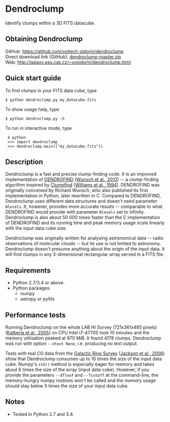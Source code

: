 # Dendroclump

Identify clumps within a 3D FITS datacube.

## Obtaining Dendroclump

GitHub: <https://github.com/vojtech-sidorin/dendroclump>  
Direct download link (GitHub):
[dendroclump-master.zip](https://github.com/vojtech-sidorin/dendroclump/archive/master.zip)  
Web: <http://galaxy.asu.cas.cz/~vosidorin/dendroclump.html>

## Quick start guide

To find clumps in your FITS data cube, type

    $ python dendroclump.py my_datacube.fits

To show usage help, type

    $ python dendroclump.py -h

To run in interactive mode, type

     $ python
     >>> import dendroclump
     >>> dendroclump.main(["my_datacube.fits"])

## Description

Dendroclump is a fast and precise clump-finding code.
It is an improved implementation of
[DENDROFIND](http://galaxy.asu.cas.cz/~richard/dendrofind/)
([Wunsch et al., 2012](http://adsabs.harvard.edu/abs/2012A%26A...539A.116W))
-- a clump-finding algorithm inspired by
[Clumpfind](http://www.ifa.hawaii.edu/users/jpw/clumpfind.shtml)
([Williams et al., 1994](http://adsabs.harvard.edu/abs/1994ApJ...428..693W)).
DENDROFIND was originally conceived by Richard Wunsch, who also published its
first implementation in Python, later rewritten in C.  Compared to DENDROFIND,
Dendroclump uses different data structures and doesn't need parameter `Nlevels`.
It, however, provides more accurate results -- comparable to what DENDROFIND
would provide with parameter `Nlevels` set to infinity.  Dendroclump is also
about 50 000 times faster than the C implementation of DENDROFIND and its
running time and peak memory usage scale linearly with the input data cube size.

Dendroclump was originally written for analysing astronomical data -- radio
observations of molecular clouds -- but its use is not limited to astronomy.
Dendroclump doesn't presume anything about the origin of the input data.  It will
find clumps in any 3-dimensional rectangular array served in a FITS file.

## Requirements

- Python 2.7/3.4 or above.
- Python packages:
    - numpy
    - astropy or pyfits

## Performance tests

Running Dendroclump on the whole LAB HI Survey (721x361x485 pixels)
([Kalberla et al., 2005](http://adsabs.harvard.edu//abs/2005A%26A...440..775K))
on CPU Intel i7-4770S took 10 minutes and the memory utilisation peaked at
870 MiB.  It found 4178 clumps.  Dendroclump was run with option
`--otext None`, i.e. producing no text output.

Tests with real CO data from the
[Galactic Ring Survey](http://www.bu.edu/galacticring/)
([Jackson et al., 2006](http://adsabs.harvard.edu//abs/2006ApJS..163..145J))
show that Dendroclump consumes up to 10 times the size of the input data cube.
Numpy's `std()` method is especially eager for memory and takes about 6 times
the size of the array (input data cube).  However, if you provide the
parameters `--dTleaf` and `--Tcutoff` at the command-line, the memory-hungry
numpy routines won't be called and the memory usage should stay below 5 times
the size of your input data cube.

## Notes

-   Tested in Python 2.7 and 3.4.

